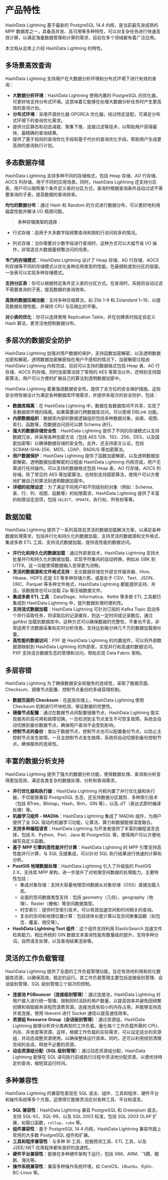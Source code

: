 # 产品特性

HashData Lightning 基于最新的 PostgreSQL 14.4 内核，是当前最先进成熟的 MPP 数据库之一，具备高并发、高可用等多种特性，可以对复杂任务进行快速高效计算，以满足海量数据管理和计算的需求，目前在多个领域都有着广泛应用。

本文档从总体上介绍 HashData Lightning 的特性。

## 多场景高效查询

HashData Lightning 支持用户在大数据分析环境和分布式环境下进行有效的查询：

- **大数据分析环境**：HashData Lightning 使用内置的 PostgreSQL 的优化器，可更好地支持分布式环境。这意味着它能够在处理大数据分析任务时产生更高效的查询计划。
- **分布式环境**：采用开源优化器 GPORCA 优化器，经过特定适配，可满足分布式环境下的查询优化需求。
- 提供分区静态和动态减裁、聚集下推、连接过滤等技术，以帮助用户获得最快、最精确的查询结果。
- 提供了基于规则的查询优化手段和基于代价的查询优化手段，帮助用户生成更高效的查询执行计划。

## 多态数据存储

HashData Lightning 支持多种不同的存储格式，包括 Heap 存储、AO 行存储、AOCS 列存储，用于不同的应用场景。同时，HashData Lightning 还支持分区表，用户可以按照某个条件定义表的分区方式，查询时根据查询条件自动过滤不需要查询的子表，提高数据的查询效率。

**均匀的数据分布**：通过 Hash 和 Random 的方式进行数据分布，可以更好地利用磁盘性能并解决 I/O 瓶颈问题。
>
>**多种存储类型的选择**：
>
- 行式存储：适用于大多数字段频繁查询和随机行访问较多的情况。
>
- 列式存储：当你需要对少数字段进行查询时，这种方式可以大幅节省 I/O 操作，非常适合大数据量频繁访问的场景。
>
**专门的存储模式**：HashData Lightning 设计了 Heap 存储、AO 行存储、AOCS 列存储等不同的存储模式以优化各种应用类型的性能。在最细粒度到分区的层面，一张表可以实现多种存储模式。
>
**支持分区表**：你可以根据特定条件定义表的分区方式。在查询时，系统将自动过滤不需要查询的子表，提高数据的查询效率。
>
**高效的数据压缩功能**：支持多种压缩算法，如 Zlib 1-9 和 Zstandard 1~19，以提高数据处理性能，并保持 CPU 与压缩比的平衡。
>
**对小表的优化**：你可以选择使用 Replication Table，并在创建表时指定自定义 Hash 算法，更灵活地控制数据分布。

## 多层次的数据安全防护

HashData Lightning 加强对用户数据的保护，支持函数加密解密，以及透明数据加密和解密。透明数据加密解密指在用户不感知的情况下，加密解密过程由 HashData Lightning 内核完成，目前可以支持的数据格式包括 Heap 表、AO 行存储、AOCS 列存储。同时加密算法除了常用的 AES 等算法以外，还特别支持国密算法，用户可以方便的扩展自己的算法到透明数据加密中。

HashData Lightning 着重强调数据安全性，提供了全方位的安全保护措施。这些安全特性被设计为满足各种数据库环境需求，并提供多层次的安全防护，包括：
>
- **数据库隔离**：在 HashData Lightning 中，数据在各数据库间不共享，实现了多数据库环境的隔离。如果需要进行跨数据库访问，可以使用 DBLink 功能。
- **内部数据组织**：数据库内部的数据逻辑组织包括多种数据对象，如表、视图、索引、函数等，而数据访问则可以跨 Schema 进行。
- **强大的数据存储安全性**：HashData Lightning 提供了不同的存储模式以支持数据冗余，并采用各种加密方法（包括 AES 128、192、256，DES，以及国密加密等）以确保数据存储的安全性。此外，还支持密文认证，包括 SCRAM-SHA-256、MD5、LDAP、RADIUS 等加密算法。
- **用户数据保护**：HashData Lightning 提供了函数加密解密，以及透明数据加密解密。透明数据加密解密的过程由 HashData Lightning 内核完成，用户无需进行任何操作。可以支持的数据格式包括 Heap 表，AO 行存储，AOCS 列存储。除了常见的 AES 等加密算法，也特别支持国密算法，使用户可以方便地扩展自己的算法到透明数据加密中。
- **详细的权限设定**：为了满足不同用户和不同级别的对象（例如：Schema、表、行、列、视图、函数等）的权限需求，HashData Lightning 提供了丰富的权限设定选项，包括 `SELECT`、`UPDATE`、执行权、所有权等等。

## 数据加载

HashData Lightning 提供了一系列高效且灵活的数据加载解决方案，以满足各种数据处理需求，包括并行化和持久化的数据加载、支持灵活的数据源和文件格式、集成多款 ETL 工具、支持流式数据加载、提供高性能的数据访问。

- **并行化和持久化的数据加载**：通过外部表技术，HashData Lightning 支持大批量并行和持久化的数据加载，实现字符集间的自动转换，例如从 GBK 到 UTF8。这一功能使得数据输入变得更为流畅。
- **灵活的数据源和文件格式支持**：无论数据存储在外部文件服务器、Hive、Hbase、HDFS 还是 S3 等多种存储介质，或是处于 CSV、Text、JSON、ORC、Parquet 等多种文件格式，HashData Lightning 都能提供支持。并且，该数据库也可以加载 Zip 等压缩数据文件。
- **集成多款 ETL 工具**：DataStage、Informatica、Kettle 等多款 ETL 工具都已集成到 HashData Lightning 中，提升数据处理的便利性。
- **支持流式数据加载**：HashData Lightning 可针对订阅的 Kafka Topic 启动多个并行读取任务，将读取后的记录缓存，到达一定时间或记录数后，通过 gpfdist 加载到数据库中。这种方式可以确保数据的完整性，不重也不丢，非常适用于流数据采集和实时分析场景。支持达到每分钟几千万的数据加载吞吐量。
- **高性能的数据访问**：PXF 是 HashData Lightning 的内置组件，可以将外部数据源映射到 HashData Lightning 的外部表，实现并行和高速的数据访问。PXF 支持混合数据生态的管理和访问，帮助实现 Data Fabric 架构。

## 多层容错

HashData Lightning 为了确保数据安全和服务的连续性，采取了数据页面、Checksum、镜像节点配置、控制节点备份的多级容错机制。

- **数据页面的 Checksum**：在底层存储上，HashData Lightning 使用 Checksum 机制进行坏块检测，保证数据的完整性。
- **镜像节点配置**：通过在数据节点间配置镜像节点，HashData Lightning 能实现服务的高可用和故障切换。一旦检测到主节点发生不可恢复故障，系统会自动切换到备份数据节点，确保用户查询不会受到影响。
- **控制节点的备份**：类似于数据节点，控制节点也可以配置备份节点，以防止主控制节点发生故障。一旦主控制节点发生故障，系统将自动切换到备份控制节点，确保服务的连续性。

## 丰富的数据分析支持

HashData Lightning 提供了强大的数据分析功能，使得数据处理、查询和分析变得更加高效，满足各类复杂的数据处理、分析和查询需求。

- **并行优化器和执行器**：HashData Lightning 内核内置了并行优化器和执行器，不仅能够兼容 PostgreSQL 生态，还支持数据分区裁剪、多种索引技术（包括 BTree，Bitmap，Hash，Brin，GIN 等），以及 JIT（表达式即时编译处理）等。
- **机器学习组件 - MADlib**：HashData Lightning 集成了 MADlib 组件，为用户提供了全 SQL 驱动的机器学习功能，让算法、算力和数据能够深度融合。
- **支持多种编程语言**：HashData Lightning 为开发者提供了丰富的编程语言选择，包括 R、Python、Perl、Java 和 PostgreSQL 等，使得用户可以方便地编写自定义函数。
- **基于 MPP 引擎的高性能并行计算**：HashData Lightning 的 MPP 引擎支持高性能并行计算，与 SQL 无缝集成，可以针对 SQL 执行结果进行快速的计算和分析。
- **PostGIS 地理数据处理**：HashData Lightning 引入了升级版的 PostGIS 2.X，支持其 MPP 架构，进一步提升了对地理空间数据的处理能力。主要特性包括：
   - 集成对象存储：支持大容量地理空间数据从对象存储（OSS）直接加载入库。
   - 全面的空间数据类型支持：包括 geometry（几何）、geography（地理）、Raster（栅格）等空间数据类型。
   - 时空索引：提供时空索引技术，可以有效加速空间和时间相关的查询。
   - 复杂的空间和地理位置计算：包括球体长度计算以及空间聚集函数（如包含、覆盖、相交等）。
- **HashData Lightning Text 组件**：这个组件支持利用 ElasticSearch 加速文件检索能力，相比传统的 GIN 数据文本查询性能有数量级的提升，支持多种分词，自然语言处理，以及查询结果渲染等。

## 灵活的工作负载管理

HashData Lightning 提供了全面的工作负载管理功能，旨在有效地利用和优化数据库资源，以确保高效、稳定的运行。其工作负载管理主要包括连接级别管理、会话级别管理、SQL 级别管理三个层次的控制。

- **连接池 PGBouncer（连接级别管理）**：通过连接池，HashData Lightning 对用户接入进行统一管理，限制同时活跃的用户数量，以提高效率并避免因频繁创建和销毁服务进程而浪费资源。连接池具有较小的内存占用，并能够支持高并发连接，使用 libevent 进行 Socket 通信以提高通信效率。
- **资源组 Resource Group（会话级别管理）**：通过资源组，HashData Lightning 能够分析并分类典型的工作负载，量化每个工作负载所需的 CPU、内存、并发度等资源。这样，根据工作负载的实际需求，可以设定适合的资源组，并动态调整资源使用，以确保整体运行效率。同时，还可以利用规则清理空闲的会话，释放不必要的资源。
- **动态资源组分配（SQL 级别管理）**：通过动态资源组分配，HashData Lightning 能够在 SQL 语句执行前或执行过程中灵活地分配资源，以便优待特定的查询，缩短其运行时间。

## 多种兼容性

HashData Lightning 的兼容性表现在 SQL 语法、组件、工具和程序、硬件平台和操作系统等多个方面，这使得它能够灵活应对各种工具、平台和语言。

- **SQL 兼容性**：HashData Lightning 兼容 PostgreSQL 和 Greenplum 语法，支持 SQL-92，SQL-99，以及 SQL 2003 标准，包括 SQL 2003 OLAP 扩展，如窗口函数，`rollup`，`cube` 等。
- **组件兼容性**：基于 PostgreSQL 14.4 内核，HashData Lightning 兼容市面上常用的大多数 PostgreSQL 组件和扩展。
- **工具和程序兼容性**：与多种 BI 工具、挖掘预测工具、ETL 工具，以及 J2EE/.NET 应用程序都有良好的连通性。
- **硬件平台兼容性**：能够在多种硬件架构下运行，包括 X86、ARM、飞腾、鲲鹏、海光等。
- **操作系统兼容性**：兼容多种操作系统环境，如 CentOS、Ubuntu、Kylin、BC-Linux 等。
